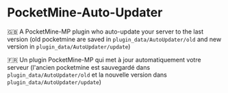 # PocketMine-Auto-Updater

🇬🇧 A PocketMine-MP plugin who auto-update your server to the last version (old pocketmine are saved in `plugin_data/AutoUpdater/old` and new version in `plugin_data/AutoUpdater/update`)

🇫🇷 Un plugin PocketMine-MP qui met à jour automatiquement votre serveur (l'ancien pocketmine est sauvegardé dans `plugin_data/AutoUpdater/old` et la nouvelle version dans `plugin_data/AutoUpdater/update`)

